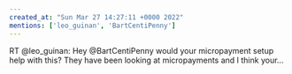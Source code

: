 ```yaml
---
created_at: "Sun Mar 27 14:27:11 +0000 2022"
mentions: ['leo_guinan', 'BartCentiPenny']
---
```


RT @leo_guinan: Hey @BartCentiPenny would your micropayment setup help with this? They have been looking at micropayments and I think your…
